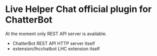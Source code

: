 # Live Helper Chat official plugin for ChatterBot
At the moment only REST API server is available.

 * ChatterBot REST API HTTP server itself
 * extension/lhcchatbot LHC extension itself